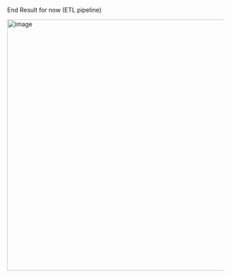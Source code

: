 
End Result for now (ETL pipeline)

<img width="771" height="584" alt="image" src="https://github.com/user-attachments/assets/341260cb-2beb-44a2-86ba-7461806f464d" />
